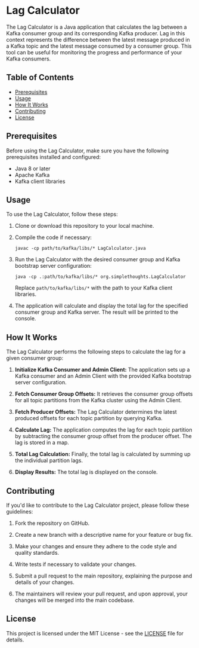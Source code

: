 # Lag Calculator

The Lag Calculator is a Java application that calculates the lag between a Kafka consumer group and its corresponding Kafka producer. Lag in this context represents the difference between the latest message produced in a Kafka topic and the latest message consumed by a consumer group. This tool can be useful for monitoring the progress and performance of your Kafka consumers.

## Table of Contents

- [Prerequisites](#prerequisites)
- [Usage](#usage)
- [How It Works](#how-it-works)
- [Contributing](#contributing)
- [License](#license)

## Prerequisites

Before using the Lag Calculator, make sure you have the following prerequisites installed and configured:

- Java 8 or later
- Apache Kafka
- Kafka client libraries

## Usage

To use the Lag Calculator, follow these steps:

1. Clone or download this repository to your local machine.

2. Compile the code if necessary:

   ```shell
   javac -cp path/to/kafka/libs/* LagCalculator.java
   ```

3. Run the Lag Calculator with the desired consumer group and Kafka bootstrap server configuration:

   ```shell
   java -cp .:path/to/kafka/libs/* org.simplethoughts.LagCalculator
   ```

   Replace `path/to/kafka/libs/*` with the path to your Kafka client libraries.

4. The application will calculate and display the total lag for the specified consumer group and Kafka server. The result will be printed to the console.

## How It Works

The Lag Calculator performs the following steps to calculate the lag for a given consumer group:

1. **Initialize Kafka Consumer and Admin Client:** The application sets up a Kafka consumer and an Admin Client with the provided Kafka bootstrap server configuration.

2. **Fetch Consumer Group Offsets:** It retrieves the consumer group offsets for all topic partitions from the Kafka cluster using the Admin Client.

3. **Fetch Producer Offsets:** The Lag Calculator determines the latest produced offsets for each topic partition by querying Kafka.

4. **Calculate Lag:** The application computes the lag for each topic partition by subtracting the consumer group offset from the producer offset. The lag is stored in a map.

5. **Total Lag Calculation:** Finally, the total lag is calculated by summing up the individual partition lags.

6. **Display Results:** The total lag is displayed on the console.

## Contributing

If you'd like to contribute to the Lag Calculator project, please follow these guidelines:

1. Fork the repository on GitHub.

2. Create a new branch with a descriptive name for your feature or bug fix.

3. Make your changes and ensure they adhere to the code style and quality standards.

4. Write tests if necessary to validate your changes.

5. Submit a pull request to the main repository, explaining the purpose and details of your changes.

6. The maintainers will review your pull request, and upon approval, your changes will be merged into the main codebase.

## License

This project is licensed under the MIT License - see the [LICENSE](https://opensource.org/license/mit/) file for details.